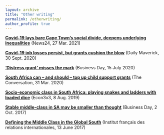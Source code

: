 ```yaml
---
layout: archive
title: "Other writing"
permalink: /otherwriting/
author_profile: true
---
```


[**Covid-19 lays bare Cape Town’s social divide, deepens underlying inequalities**](https://www.news24.com/news24/columnists/guestcolumn/opinion-covid-19-lays-bare-cape-towns-social-divide-deepens-underlying-inequalities-20210327) (News24, 27 Mar. 2021)

[**Covid-19 job losses persist, but grants cushion the blow**](https://www.dailymaverick.co.za/article/2020-09-30-covid-19-job-losses-persist-but-grants-cushion-the-blow/) (Daily Maverick, 30 Sept. 2020)

[**‘Distress grant’ misses the mark**](https://www.businesslive.co.za/fm/features/2020-07-15-distress-grant-misses-the-mark/) (Business Day, 15 July 2020)

[**South Africa can – and should – top up child support grants**](https://theconversation.com/south-africa-can-and-should-top-up-child-support-grants-to-avoid-a-humanitarian-crisis-135222) (The Conversation, 31 Mar. 2020)

[**Socio-economic class in South Africa: playing snakes and ladders with loaded dice**](http://www.econ3x3.org/article/socio-economic-class-south-africa-playing-snakes-and-ladders-loaded-dice) (Econ3x3, 8 Aug. 2019)

[**Stable middle-class in SA may be smaller than thought**](https://www.businesslive.co.za/bd/opinion/2017-10-02-stable-middle-class-in-sa-may-be-smaller-than-thought-study-shows/) (Business Day, 2 Oct. 2017)

[**Defining the Middle Class in the Global South**](http://www.ifri.org/en/publications/editoriaux-de-lifri/lafrique-questions/defining-middle-class-global-south-quantitative) (Institut français des relations internationales, 13 June 2017)
